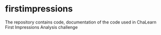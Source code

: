 # firstimpressions
The repository contains code, documentation of the code used in ChaLearn First Impressions Analysis challenge
